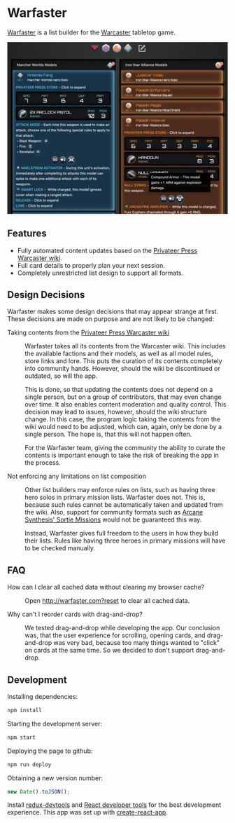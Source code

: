 # Warfaster

[Warfaster][warfaster] is a list builder for the [Warcaster][warcaster] tabletop game.

![Warfaster user interface](./Warfaster.png)

## Features

- Fully automated content updates based on the [Privateer Press Warcaster wiki][warcaster-wiki].
- Full card details to properly plan your next session.
- Completely unrestricted list design to support all formats.

## Design Decisions

Warfaster makes some design decisions that may appear strange at first.
These decisions are made on purpose and are not likely to be changed:

<dl>
<dt>Taking contents from the <a href="https://privateerpress.wiki/index.php?title=Warcaster">Privateer Press Warcaster wiki</a></dt>
<dd>
<p>Warfaster takes all its contents from the Warcaster wiki. This includes the available factions and their models, as well as all model rules, store links and lore. This puts the curation of its contents completely into community hands. However, should the wiki be discontinued or outdated, so will the app.</p>
<p>This is done, so that updating the contents does not depend on a single person, but on a group of contributors, that may even change over time. It also enables content moderation and quality control. This decision may lead to issues, however, should the wiki structure change. In this case, the program logic taking the contents from the wiki would need to be adjusted, which can, again, only be done by a single person. The hope is, that this will not happen often.</p>
<p>For the Warfaster team, giving the community the ability to curate the contents is important enough to take the risk of breaking the app in the process.</p>
</dd>
<dt>Not enforcing any limitations on list composition</dt>
<dd>
<p>Other list builders may enforce rules on lists, such as having three hero solos in primary mission lists. Warfaster does not. This is, because such rules cannot be automatically taken and updated from the wiki. Also, support for community formats such as <a href="https://www.arcane-synthesis.com/2022/12/31/mid-size-games-an-alternative-to-primary-missions/">Arcane Synthesis' Sortie Missions</a> would not be guaranteed this way.</p>
<p>Instead, Warfaster gives full freedom to the users in how they build their lists. Rules like having three heroes in primary missions will have to be checked manually.</p>
</dd>
</dl>

## FAQ

<dl>
<dt>How can I clear all cached data without clearing my browser cache?</dt>
<dd>
<p>Open <a href="http://warfaster.com?reset">http://warfaster.com?reset</a> to clear all cached data.</p>
</dd>
<dt>Why can't I reorder cards with drag-and-drop?</dt>
<dd>
<p>We tested drag-and-drop while developing the app. Our conclusion was, that the user experience for scrolling, opening cards, and drag-and-drop was very bad, because too many things wanted to "click" on cards at the same time. So we decided to don't support drag-and-drop.</p>
</dd>
</dl>

## Development

Installing dependencies:

```bash
npm install
```

Starting the development server:

```bash
npm start
```

Deploying the page to github:

```bash
npm run deploy
```

Obtaining a new version number:

```javascript
new Date().toJSON();
```

Install [redux-devtools][redux-devtools] and [React developer tools][react-devtools] for the best development experience. This app was set up with [create-react-app][create-react-app].

[create-react-app]: https://create-react-app.dev/
[react-devtools]: https://react.dev/learn/react-developer-tools
[redux-devtools]: https://github.com/reduxjs/redux-devtools
[sortie-missions]: https://www.arcane-synthesis.com/2022/12/31/mid-size-games-an-alternative-to-primary-missions/
[warcaster]: http://warcaster.com
[warcaster-wiki]: https://privateerpress.wiki/index.php?title=Warcaster
[warfaster]: http://warfaster.com
